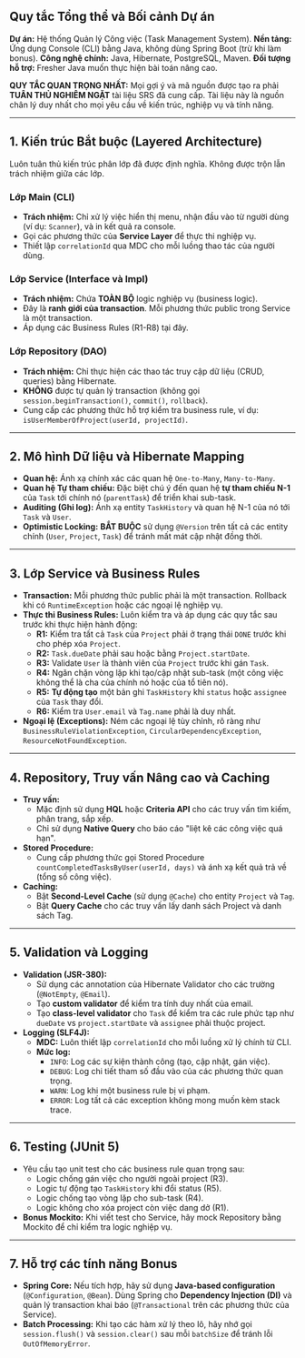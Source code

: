 ## Quy tắc Tổng thể và Bối cảnh Dự án

**Dự án:** Hệ thống Quản lý Công việc (Task Management System).
**Nền tảng:** Ứng dụng Console (CLI) bằng Java, không dùng Spring Boot (trừ khi làm bonus).
**Công nghệ chính:** Java, Hibernate, PostgreSQL, Maven.
**Đối tượng hỗ trợ:** Fresher Java muốn thực hiện bài toán nâng cao.

**QUY TẮC QUAN TRỌNG NHẤT:** Mọi gợi ý và mã nguồn được tạo ra phải **TUÂN THỦ NGHIÊM NGẶT** tài liệu SRS đã cung cấp. Tài liệu này là nguồn chân lý duy nhất cho mọi yêu cầu về kiến trúc, nghiệp vụ và tính năng.

---

## 1. Kiến trúc Bắt buộc (Layered Architecture)

Luôn tuân thủ kiến trúc phân lớp đã được định nghĩa. Không được trộn lẫn trách nhiệm giữa các lớp.

### Lớp Main (CLI)
- **Trách nhiệm:** Chỉ xử lý việc hiển thị menu, nhận đầu vào từ người dùng (ví dụ: `Scanner`), và in kết quả ra console.
- Gọi các phương thức của **Service Layer** để thực thi nghiệp vụ.
- Thiết lập `correlationId` qua MDC cho mỗi luồng thao tác của người dùng.

### Lớp Service (Interface và Impl)
- **Trách nhiệm:** Chứa **TOÀN BỘ** logic nghiệp vụ (business logic).
- Đây là **ranh giới của transaction**. Mỗi phương thức public trong Service là một transaction.
- Áp dụng các Business Rules (R1-R8) tại đây.

### Lớp Repository (DAO)
- **Trách nhiệm:** Chỉ thực hiện các thao tác truy cập dữ liệu (CRUD, queries) bằng Hibernate.
- **KHÔNG** được tự quản lý transaction (không gọi `session.beginTransaction()`, `commit()`, `rollback`).
- Cung cấp các phương thức hỗ trợ kiểm tra business rule, ví dụ: `isUserMemberOfProject(userId, projectId)`.

---

## 2. Mô hình Dữ liệu và Hibernate Mapping

- **Quan hệ:** Ánh xạ chính xác các quan hệ `One-to-Many`, `Many-to-Many`.
- **Quan hệ Tự tham chiếu:** Đặc biệt chú ý đến quan hệ **tự tham chiếu N-1** của `Task` tới chính nó (`parentTask`) để triển khai sub-task.
- **Auditing (Ghi log):** Ánh xạ entity `TaskHistory` và quan hệ N-1 của nó tới `Task` và `User`.
- **Optimistic Locking:** **BẮT BUỘC** sử dụng `@Version` trên tất cả các entity chính (`User`, `Project`, `Task`) để tránh mất mát cập nhật đồng thời.

---

## 3. Lớp Service và Business Rules

- **Transaction:** Mỗi phương thức public phải là một transaction. Rollback khi có `RuntimeException` hoặc các ngoại lệ nghiệp vụ.
- **Thực thi Business Rules:** Luôn kiểm tra và áp dụng các quy tắc sau trước khi thực hiện hành động:
  - **R1:** Kiểm tra tất cả `Task` của `Project` phải ở trạng thái `DONE` trước khi cho phép xóa `Project`.
  - **R2:** `Task.dueDate` phải sau hoặc bằng `Project.startDate`.
  - **R3:** Validate `User` là thành viên của `Project` trước khi gán `Task`.
  - **R4:** Ngăn chặn vòng lặp khi tạo/cập nhật sub-task (một công việc không thể là cha của chính nó hoặc của tổ tiên nó).
  - **R5:** **Tự động tạo** một bản ghi `TaskHistory` khi `status` hoặc `assignee` của `Task` thay đổi.
  - **R6:** Kiểm tra `User.email` và `Tag.name` phải là duy nhất.
- **Ngoại lệ (Exceptions):** Ném các ngoại lệ tùy chỉnh, rõ ràng như `BusinessRuleViolationException`, `CircularDependencyException`, `ResourceNotFoundException`.

---

## 4. Repository, Truy vấn Nâng cao và Caching

- **Truy vấn:**
  - Mặc định sử dụng **HQL** hoặc **Criteria API** cho các truy vấn tìm kiếm, phân trang, sắp xếp.
  - Chỉ sử dụng **Native Query** cho báo cáo "liệt kê các công việc quá hạn".
- **Stored Procedure:**
  - Cung cấp phương thức gọi Stored Procedure `countCompletedTasksByUser(userId, days)` và ánh xạ kết quả trả về (tổng số công việc).
- **Caching:**
  - Bật **Second-Level Cache** (sử dụng `@Cache`) cho entity `Project` và `Tag`.
  - Bật **Query Cache** cho các truy vấn lấy danh sách Project và danh sách Tag.

---

## 5. Validation và Logging

- **Validation (JSR-380):**
  - Sử dụng các annotation của Hibernate Validator cho các trường (`@NotEmpty`, `@Email`).
  - Tạo **custom validator** để kiểm tra tính duy nhất của email.
  - Tạo **class-level validator** cho `Task` để kiểm tra các rule phức tạp như `dueDate` vs `project.startDate` và `assignee` phải thuộc project.
- **Logging (SLF4J):**
  - **MDC:** Luôn thiết lập `correlationId` cho mỗi luồng xử lý chính từ CLI.
  - **Mức log:**
    - `INFO`: Log các sự kiện thành công (tạo, cập nhật, gán việc).
    - `DEBUG`: Log chi tiết tham số đầu vào của các phương thức quan trọng.
    - `WARN`: Log khi một business rule bị vi phạm.
    - `ERROR`: Log tất cả các exception không mong muốn kèm stack trace.

---

## 6. Testing (JUnit 5)

- Yêu cầu tạo unit test cho các business rule quan trọng sau:
  - Logic chống gán việc cho người ngoài project (R3).
  - Logic tự động tạo `TaskHistory` khi đổi status (R5).
  - Logic chống tạo vòng lặp cho sub-task (R4).
  - Logic không cho xóa project còn việc dang dở (R1).
- **Bonus Mockito:** Khi viết test cho Service, hãy mock Repository bằng Mockito để chỉ kiểm tra logic nghiệp vụ.

---

## 7. Hỗ trợ các tính năng Bonus

- **Spring Core:** Nếu tích hợp, hãy sử dụng **Java-based configuration** (`@Configuration`, `@Bean`). Dùng Spring cho **Dependency Injection (DI)** và quản lý transaction khai báo (`@Transactional` trên các phương thức của Service).
- **Batch Processing:** Khi tạo các hàm xử lý theo lô, hãy nhớ gọi `session.flush()` và `session.clear()` sau mỗi `batchSize` để tránh lỗi `OutOfMemoryError`.
